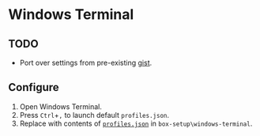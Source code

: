 # Windows Terminal

## TODO
 - Port over settings from pre-existing [gist](https://gist.github.com/collinbarrett/04b9e548e7a5b1f27f708874fe3ae5f4).

## Configure

 1. Open Windows Terminal.
 2. Press `Ctrl`+`,` to launch default `profiles.json`.
 3. Replace with contents of [`profiles.json`](https://github.com/collinbarrett/box-setup/blob/master/windows-terminal/profiles.json) in `box-setup\windows-terminal`.
